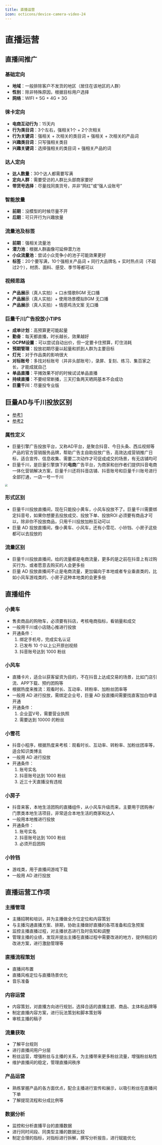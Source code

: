 ```yaml
---
title: 直播运营
icon: octicons/device-camera-video-24
---
```


# 直播运营

## 直播间推广

### 基础定向
- **地域**：一般排除客户不发货的地区（居住在该地区的人群）
- **性别**：除非特殊原因，根据目标用户选择
- **网络**：WIFI + 5G + 4G + 3G

### 徕卡定向

- **电商互动行为**：15天内
- **行为类目词**：3个左右，强相关1个 + 2个次相关
- **行为关键词**：强相关 + 次相关的类目词 + 强相关 + 次相关的产品词
- **兴趣类目词**：只写强相关类目
- **兴趣关键词**：选择强相关的类目词 + 强相关产品的词

### 达人定向

- **达人数量**：30个达人都需要写满
- **定向人群**：需要受访的人群比头部商家要好
- **带货号选择**：尽量找同类货号，并非“网红”或“强人设账号”

### 智能放量

- **前期**：没模型的时候尽量不开
- **后期**：可只开行为兴趣放量

### 流量池及标签

- **前期**：强相关流量池
- **潜力池**：根据人群画像可延伸潜力池
- **小众流量池**：尝试小众竞争小的池子可能效果更好
- **标签**：20个要写满，10个强相关产品词 + 同行大品牌名 + 实时热点词（不超过2个），材质、面料、感受、季节等都可以

### 视频思路

- **产品展示**（真人实拍）+ 口水情歌BGM 无口播
- **产品展示**（真人实拍）+ 使用场景模拟BGM 无口播
- **产品展示**（真人实拍）+ 情感鸡汤文案 无口播

### 巨量千川广告投放小TIPS

- **成单计划**：高预算更可能起量
- **勤奋**：每天都直播，时长越长，效果越好
- **OCPM设置**：可以尝试自动出价，但一定要卡住预算，盯住消耗
- **预期管理**：投放初期尽量以起量和抓到人群为主要目标
- **灯光**：对于作品类的影响很大
- **对标账号**：多找对标账号（并非头部账号），录屏、复刻、练习、集百家之长，才能成就自己
- **单品直播**：平摊效果不好的时候试试单品直播
- **持续直播**：不要经常断播，三天打鱼两天晒网基本不会成功
- **巨量千川**：尽量投专业版



## 巨量AD与千川投放区别

- [参考1](https://www.zhihu.com/question/481468492)
- [参考2](https://www.bilibili.com/opus/781362376529149959)

### 属性定义

- 巨量引擎广告投放平台，又称AD平台，是聚合抖音、今日头条、西瓜视频等产品的官方营销服务品牌，帮助广告主自助投放广告，高效达成营销推广日标，适合宣传、信息收集、需要二次动作才可促成成交的场景，有无店铺均可
- 巨量千川，是巨量引擎旗下的**电商**广告平台，为商家和创作者们提供抖音电商一体化营销解决方案，巨量千川还将抖音店铺、抖音账号和巨量千川账号进行全部打通，一店一号一千川

<img src="assets/qianchuan.jpeg" style="zoom:50%;" />

### 形式区别

- 巨量千川投放直播间，现在只能投小黄车，小风车投放不了。巨量千川需要绑定抖音号，如果你想要去投放成交、投放下单、投放ROI 必须要有商品才可以，除非你不投放商品，只用千川投放加粉互动可以
- 巨量 AD 投放直播间，像小黄车、小风车，还有小雪花、小铃铛、小房子这些都可以去投放的

### 流量区别

- 巨量千川投放直播间，给的流量都是电商流量，更多的是之前在抖音上有过购买行为、或者愿意去购买的人会更多些
- 巨量 AD 投放直播间不止是电商流量，更加偏向于本地或者专业垂直类的，比如小风车游戏类的、小房子这种本地类的会更多些



## 直播组件

### 小黄车

- 售卖商品的购物车，必须要有抖店，考核电商指标，看销量和成交
- 一般用千川或小店随心推进行投放
- 开通条件：
    1. 绑定手机号，完成实名认证
    2. 已发布 10 个以上公开原创视频
    3. 抖音账号达到 1000 粉丝

### 小风车

- 直播卡片，适合以获客留资为目的，不在抖音上达成交易的场景，比如门店引流、APP下载、预约团购等
- 根据热度来推流：观看时长、互动率、转粉率、加粉丝团率等
- 一般用 AD 进行投放，需绑定企业号，巨量 AD 投直播间需要找直客加白申请开通
- 开通条件：
    1. 企业蓝V号，需要营业执照
    2. 需要达到 10000 的粉丝


### 小雪花

- 抖音小程序，根据热度来考核：观看时长、互动率、转粉率、加粉丝团率等，适合知识类博主
- 一般用 AD 进行投放
- 开通条件：
    1. 账号实名
    2. 抖音账号达到 1000 粉丝
    3. 近三十天直播没有违规

### 小房子

- 抖音来客，本地生活团购的直播组件，从小风车升级而来，主要用于团购券/门票类本地生活项目，非常适合本地生活的商家和达人
- 一般用本地推进行投放
- 开通条件：
    1. 账号实名
    2. 抖音账号达到 1000 粉丝
    3. 必须开启团购

### 小铃铛

- 游戏类，用于直播间游戏下载
- 一般用 AD 进行投放



## 直播运营工作项

### 主播管理

- 主播招聘和培训，并为主播做全方位定位和内容策划
- 与主播沟通直播方案、排期，协助主播做好直播的各项准备和应急预案
- 监控主播直播过程，对主播状态进行及时告知和调整
- 管理主播的业绩，发现并提出主播在直播过程中需要改进的地方，提供相应的改进方案，进行激励管理等

### 直播流程策划

- 直播间布置
- 直播风格定位与直播场景优化
- 音乐准备

### 内容运营

- 内容策划，对直播方向进行规划，选择合适的直播主题、商品、主体和品牌等
- 制定直播内容方案，进行玩法策划和脚本策划等
- 审核主播的稿子

### 流量获取

- 了解平台规则
- 进行直播间用户分层
- 粉丝运营，增强粉丝与主播的关系，为主播带来更多粉丝流量，增强粉丝粘性
- 维护直播间的稳定，管理直播间秩序

### 产品运营

- 熟练掌握产品的各方面优点，配合主播进行宣传和展示，以吸引粉丝在直播间下单
- 了解提现流程和分成比例等

### 数据分析

- 监控和分析直播平台的直播数据
- 进行同时间段、同类型主播的数据比较
- 制定合理的指标，对指标进行拆解，撰写分析报告，进行赋能优化